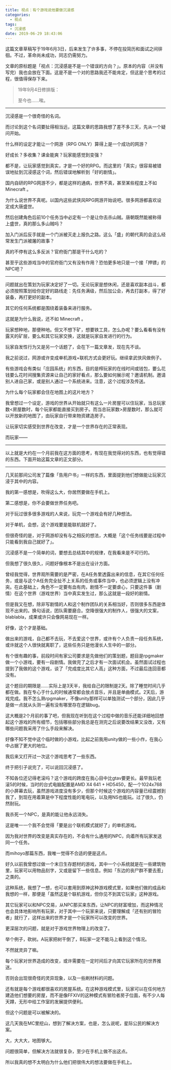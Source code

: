 ```yaml
---
title: 视点：有个游戏说他要做沉浸感
categories:
  - 视点
tags:
  - 沉浸感
date: 2019-06-29 18:43:06
---
```


这篇文章草稿写于19年6月3日，后来发生了许多事，不停在投简历和面试之间徘徊。不过，革命尚未成功，同志仍需努力。

文章的原标题是「视点：沉浸感是不是一个错误的方向？」。原本的内容（并没有写完）我也会放在下面。这是不是一个对的思路我还不能肯定，但这是个思考的过程，很值得保存下来。

> 19年9月4日修排版：
>
> 至今也……唉。

* * *

沉浸感是一个很奇怪的名词。

而讨论到这个名词要扯得相当远，这篇文章的思路我想了差不多三天，先从一个疑问开始。

什么样的设定才能让一个网游（RPG ONLY）算得上是一个成功的网游？

好成长？多收集？课金能爽？玩家能感觉到变强？

都不是，让玩家感觉到真实，才是一个好的RPG。而这里的「真实」很容易被错误地扯到沉浸感这个词，然后错误地解析到「好的剧情」。

国内自研的RPG网游不少，都是这样的通病，世界不真，甚至某些程度上不如 Minecraft 。

为什么说世界不真呢。以国内这些武侠风RPG网游开始说吧。很多网游都喜欢设定成大唐盛世。

然后创建角色后前10个任务当中必定有一个是让你去杀山贼。唐朝既然能被称得上盛世，真的那么多山贼吗？

加入门派后反手就是一个门派被灭走上报仇之路。这么「盛」的朝代真的会这么经常发生门派被屠的故事？

真的不停有这么多反派？官府衙门那是干什么吃的？

甚至乎这些游戏当中的官府衙门又有没有作用？恐怕更多地只是一个接「押镖」的NPC吧？

* * *

问题就出在策划为玩家决定好了一切。无论玩家是想休闲，还是喜欢副本战斗，都必须按照策划给你定好的路线走：先任务满级，然后加公会，再去打副本，得了好装备，再打更好的副本。

其它的任何系统都是围绕着装备来进行服务。

这就是为什么我说，还不如 Minecraft 。

玩家想种地，那便种地。但又不想下矿，想要铁工具，怎么办呢？要么看看有没有露天的矿层，要么和其它玩家交换，这就是玩家自发进行的行为。

玩家自发性行为又是另一个话题了，会在下一篇文章发，现在先不谈。

我之前说过，网游或许变成单机游戏+联机方式会更好玩。继续拿武侠风做例子。

有些游戏会有类似「庄园系统」的东西，目的是榨玩家的在线时间或钱包，要么花钱要么花时间搜集资源来让自己的家好看点，那么要如何展示呢？邀请机制。邀请别人进自己家，或是别人通过一个系统进来。注意，这个过程涉及传送。

为什么每个玩家都会住在地图上的这片地方？

我曾想过一个设定，游戏的世界从开始就只有这么一片房屋可以住玩家，当总玩家数<房屋数时，每个玩家都能直接买到房子。而当总玩家数>房屋数时，那么就可以开放新的地图了，由玩家自行带来物资建造房子。

让玩家切实感受到世界在改变，才是一个世界存在的正常表现。

而玩家——

* * *

以上就是大约在一个月前我在这方面的思考，有现在我觉得对的东西，也有觉得错的东西。下面开始这篇文章的正文部分。

* * *

几天前那间公司发了篇像「告用户书」一样的东西，里面提到他们想做能让玩家沉浸于其中的内容。

我的第一感想是，吹得这么大，你居然要做在手机上。

第二感想是，你不会要做世界任务吧。

对于玩过很多很多游戏的人来说，玩完一个游戏会有好几种想法。

对于单机，会想，这个游戏要是能联机就好了。

但很奇怪的是，对于网游却没有与之相反的想法，大概是「这个任务线要是过程中只能看到我自己就好了」。

沉浸感不是一个简单的词，要想去总结其中的规律，在我看来是不可行的。

但我想了很久很久，问题好像根本不是出在设计方面。

曾经我觉得，世界观所需要的是严密，在A任务里透露出来的信息，在其它任何任务，或是与这个A任务完全扯不上关系的任务或事件当中，也必须逻辑上没有冲突。在此基础上，角色不一定要有血有肉，剧情不一定要虐心，只要这件事（剧情）在这个世界（游戏世界）当中真实发生过，那么这就是一段好的剧情。

但是我又在想，除非写剧情的人和这个制作团队的关系相当好，否则很多东西是体现不出来的。换句话说，团队需要磨合。空降很强大的制作人，很强大的文案，blablabla，成果或许只会像网易现在一样。

好像，这个才是基础。

做出来的游戏，自己都不去玩，不去爱这个世界，或许有个人负责一段任务系统，或许就这个人很快就离职了，这些任务只是他漫长人生中的一部分。

有个很有趣的事，前段时间有家公司要求是先做他们的策划题，题目是rpgmaker做一个小游戏，要有一段剧情。我做完了之后才有一次面试机会。虽然面试过程也提到了我做的这个游戏，谈了「完成度比其它人高」这种方面，不过最后连回音都没有。

这个题目的期限是……实际上是3天半，我给自己的限制是2天。除了睡觉时间几乎都在做。我在专心于什么的时候通常都会放点音乐，并且是单曲模式。2天后，游戏完成。我不怎么熟rpgmaker，不像unity那样可以单独测试一个部分，因此几乎是做一点就从头测一遍有没有哪里存在逻辑bug。

这大概是2个月前的事了吧，但我现在听到在这个过程中做的音乐还能详细地回想起这个游戏的所有细节，包括哪些部分我总是在测完之后说要改结果又没改，又有哪些问题我采用了什么手段来解决。

好像不知不觉中这个临时做的小游戏，比起之前我用unity做的一些小作，在我心中占据了更大的地位。

我后来又打开过一次这个游戏思考了一些东西。

终于把引子说完了，可以说回沉浸感了。

不知各位还记得老滚吗？这个游戏的跨度在我心目中比gtav要更长。最早我玩老滚5的时候，当时的台式电脑配置是AMD X4 641 + HD5450，配一个1024x768的小屏幕去玩，虽然游戏进度没有多少，但那个时候这个游戏的内容量已经震撼到我了，到现在用着算是中下程度性能的笔电玩，以及用NS也能玩。过了很久，仍然耐玩。

我杀死一个NPC，是真的能让他永远消失。

这是唯一一个我不会觉得「要是出个联机模式就好了」的单机游戏。

因为我对世界的改变是真实存在的，不会有什么通用的NPC，向着所有玩家发送同一个任务。

而mihoyo那篇东西，我唯一觉得不合适的便是这点。

好久以前我曾想过做一个末日生存题材的游戏，其中一个小系统就是在一些建筑物里，玩家可以用物品刻字，又或是留下一些信息。例如「东边的丧尸群不要去惹」之类的。

这种系统，我想了一想，也可以套用到原神这种游戏模式里，如果他们做的成品和我想的一样，那便是「虽然这是个联机游戏，但你见不到其它玩家」这种游戏。

其它玩家可以和NPC交易，从NPC那买来东西，让NPC的财富增加，而这种情况也会具体地影响所有玩家，对于其中一个玩家来说，只要理解成「还有别的冒险者」就行了，这样出来的世界才是一个玩家所可以改变的世界。  

更深层次的问题，就是对于游戏世界物理上的改变了。

举个例子，砍树。A玩家把树干倒了，B玩家一定不能马上看到这个情况。

不然就灵异了嘛。

每个玩家对世界造成的改变，或许需要在一定时间后才向其它玩家所在的世界推送。

否则会出现很奇怪的灵异现象，以及一些刷材料的问题。

还有就是每个游戏都很喜欢的房屋系统。在这种游戏模式里，玩家可以在任何地方建造他们想要的房屋，而不是像FFXIV的这种模式有冒险者房子位面，有不少人每天蹲，无形中给工作室的发展提供便利。  

但这个问题是可以被解决的。

这几天我在MC里挖山，想到了解决方案，也是，怎么说呢，星际公民的解决方案。

大，大大大，地图够大。

问题很简单，但解决方法就很复杂，至少在手机上做不出这点。

所以我真的想不太明白为什么他们把很伟大的想法要做在手机上。